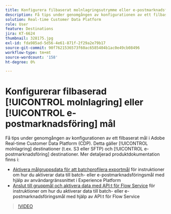 ```yaml
---
title: Konfigurera filbaserat molnlagringsutrymme eller e-postmarknadsföringsmål
description: Få tips under genomgången av konfigurationen av ett filbaserat mål i Adobe Real-Time CDP. Detta gäller molnlagringsdestinationer (t.ex. S3 eller SFTP) och även e-postmarknadsföringsdestinationer.
solution: Real-time Customer Data Platform
role: User
feature: Destinations
jira: KT-6624
thumbnail: 328175.jpg
exl-id: fda985ad-5d56-4e61-871f-2f29a2e79b17
source-git-commit: 90f7621536573f60ac6585404b1ac0e49cb08496
workflow-type: tm+mt
source-wordcount: '158'
ht-degree: 0%

---
```


# Konfigurerar filbaserad [!UICONTROL molnlagring] eller [!UICONTROL e-postmarknadsföring] mål

Få tips under genomgången av konfigurationen av ett filbaserat mål i Adobe Real-time Customer Data Platform (CDP). Detta gäller [!UICONTROL molnlagring] destinationer (t.ex. S3 eller SFTP) och [!UICONTROL e-postmarknadsföring] destinationer. Mer detaljerad produktdokumentation finns i:

* [Aktivera målgruppsdata för att batchprofilera exportmål](https://experienceleague.adobe.com/docs/experience-platform/destinations/ui/activate/activate-batch-profile-destinations.html) för instruktioner om hur du aktiverar data till batch- eller e-postmarknadsföringsmål med hjälp av användargränssnittet i Experience Platform
* [Anslut till gruppmål och aktivera data med API:t för Flow Service](https://experienceleague.adobe.com/docs/experience-platform/destinations/api/connect-activate-batch-destinations.html) för instruktioner om hur du aktiverar data till batch- eller e-postmarknadsföringsmål med hjälp av API:t för Flow Service

>[!VIDEO](https://video.tv.adobe.com/v/328175/?quality=12&learn=on)
